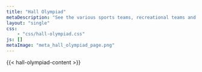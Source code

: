 ```yaml
---
title: "Hall Olympiad"
metaDescription: "See the various sports teams, recreational teams and cultural groups in Hall 3."
layout: "single"
css: 
    - "css/hall-olympiad.css"
js: []
metaImage: "meta_hall_olympiad_page.png"
---
```


{{< hall-olympiad-content >}}

